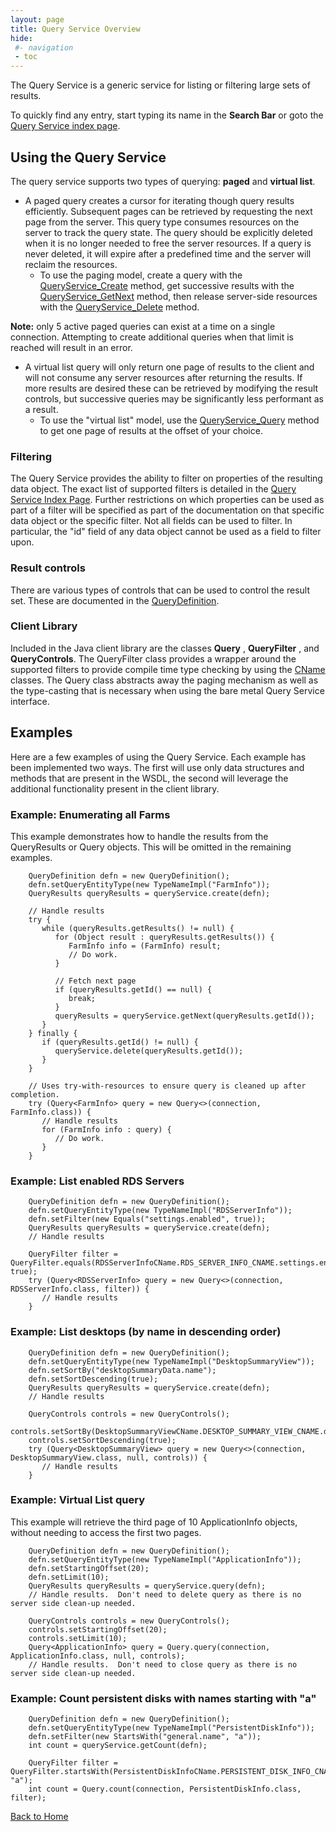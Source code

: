 ```yaml
---
layout: page
title: Query Service Overview
hide:
 #- navigation
 - toc
---
```


The Query Service is a generic service for listing or filtering large sets of results. 

To quickly find any entry, start typing its name in the **Search Bar** or goto the [Query Service index page](index-queries.md).  

## Using the Query Service

The query service supports two types of querying: **paged** and **virtual list**. 

  * A paged query creates a cursor for iterating though query results efficiently. Subsequent pages can be retrieved by requesting the next page from the server. This query type consumes resources on the server to track the query state. The query should be explicitly deleted when it is no longer needed to free the server resources. If a query is never deleted, it will expire after a predefined time and the server will reclaim the resources. 
    * To use the paging model, create a query with the [QueryService_Create](vdi.query.QueryService.md#create) method, get successive results with the [QueryService_GetNext](vdi.query.QueryService.md#getNext) method, then release server-side resources with the [QueryService_Delete](vdi.query.QueryService.md#delete) method. 

**Note:** only 5 active paged queries can exist at a time on a single connection. Attempting to create additional queries when that limit is reached will result in an error. 

  * A virtual list query will only return one page of results to the client and will not consume any server resources after returning the results. If more results are desired these can be retrieved by modifying the result controls, but successive queries may be significantly less performant as a result. 
    * To use the "virtual list" model, use the [QueryService_Query](vdi.query.QueryService.md#query) method to get one page of results at the offset of your choice.


### Filtering

The Query Service provides the ability to filter on properties of the resulting data object. The exact list of supported filters is detailed in the [Query Service Index Page](index-queries.md). Further restrictions on which properties can be used as part of a filter will be specified as part of the documentation on that specific data object or the specific filter. Not all fields can be used to filter. In particular, the "id" field of any data object cannot be used as a field to filter upon. 

### Result controls

There are various types of controls that can be used to control the result set. These are documented in the [QueryDefinition](vdi.query.QueryDefinition.md). 

### Client Library

Included in the Java client library are the classes **Query** , **QueryFilter** , and **QueryControls**. The QueryFilter class provides a wrapper around the supported filters to provide compile time type checking by using the [CName](do-types-landing.md#cname) classes. The Query class abstracts away the paging mechanism as well as the type-casting that is necessary when using the bare metal Query Service interface. 

## Examples

Here are a few examples of using the Query Service. Each example has been implemented two ways. The first will use only data structures and methods that are present in the WSDL, the second will leverage the additional functionality present in the client library. 

### Example: Enumerating all Farms

This example demonstrates how to handle the results from the QueryResults or Query objects. This will be omitted in the remaining examples. 
    
```
    QueryDefinition defn = new QueryDefinition();
    defn.setQueryEntityType(new TypeNameImpl("FarmInfo"));
    QueryResults queryResults = queryService.create(defn);
    
    // Handle results
    try {
       while (queryResults.getResults() != null) {
          for (Object result : queryResults.getResults()) {
             FarmInfo info = (FarmInfo) result;
             // Do work.
          }
    
          // Fetch next page
          if (queryResults.getId() == null) {
             break;
          }
          queryResults = queryService.getNext(queryResults.getId());
       }
    } finally {
       if (queryResults.getId() != null) {
          queryService.delete(queryResults.getId());
       }
    }
```
    
```
    // Uses try-with-resources to ensure query is cleaned up after completion.
    try (Query<FarmInfo> query = new Query<>(connection, FarmInfo.class)) {
       // Handle results
       for (FarmInfo info : query) {
          // Do work.
       }
    }
```

### Example: List enabled RDS Servers
    
```
    QueryDefinition defn = new QueryDefinition();
    defn.setQueryEntityType(new TypeNameImpl("RDSServerInfo"));
    defn.setFilter(new Equals("settings.enabled", true));
    QueryResults queryResults = queryService.create(defn);
    // Handle results
```
    
```
    QueryFilter filter = QueryFilter.equals(RDSServerInfoCName.RDS_SERVER_INFO_CNAME.settings.enabled, true);
    try (Query<RDSServerInfo> query = new Query<>(connection, RDSServerInfo.class, filter)) {
       // Handle results
    }
```

### Example: List desktops (by name in descending order)
    
```
    QueryDefinition defn = new QueryDefinition();
    defn.setQueryEntityType(new TypeNameImpl("DesktopSummaryView"));
    defn.setSortBy("desktopSummaryData.name");
    defn.setSortDescending(true);
    QueryResults queryResults = queryService.create(defn);
    // Handle results
```
    
```
    QueryControls controls = new QueryControls();
    controls.setSortBy(DesktopSummaryViewCName.DESKTOP_SUMMARY_VIEW_CNAME.desktopSummaryData.name);
    controls.setSortDescending(true);
    try (Query<DesktopSummaryView> query = new Query<>(connection, DesktopSummaryView.class, null, controls)) {
       // Handle results
    }
```

### Example: Virtual List query

This example will retrieve the third page of 10 ApplicationInfo objects, without needing to access the first two pages. 
    
```
    QueryDefinition defn = new QueryDefinition();
    defn.setQueryEntityType(new TypeNameImpl("ApplicationInfo"));
    defn.setStartingOffset(20);
    defn.setLimit(10);
    QueryResults queryResults = queryService.query(defn);
    // Handle results.  Don't need to delete query as there is no server side clean-up needed.
```
    
```
    QueryControls controls = new QueryControls();
    controls.setStartingOffset(20);
    controls.setLimit(10);
    Query<ApplicationInfo> query = Query.query(connection, ApplicationInfo.class, null, controls);
    // Handle results.  Don't need to close query as there is no server side clean-up needed.
```

### Example: Count persistent disks with names starting with "a"
    
```
    QueryDefinition defn = new QueryDefinition();
    defn.setQueryEntityType(new TypeNameImpl("PersistentDiskInfo"));
    defn.setFilter(new StartsWith("general.name", "a"));
    int count = queryService.getCount(defn);
```
    
```
    QueryFilter filter = QueryFilter.startsWith(PersistentDiskInfoCName.PERSISTENT_DISK_INFO_CNAME.general.name, "a");
    int count = Query.count(connection, PersistentDiskInfo.class, filter);
```

[Back to Home](index.md)
